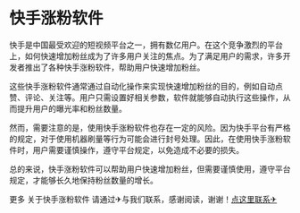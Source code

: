 # 快手涨粉软件

快手是中国最受欢迎的短视频平台之一，拥有数亿用户。在这个竞争激烈的平台上，如何快速增加粉丝成为了许多用户关注的焦点。为了满足用户的需求，许多开发者推出了各种快手涨粉软件，帮助用户快速增加粉丝。

这些快手涨粉软件通常通过自动化操作来实现快速增加粉丝的目的，例如自动点赞、评论、关注等。用户只需设置好相关参数，软件就能够自动执行这些操作，从而提升用户的曝光率和粉丝数量。

然而，需要注意的是，使用快手涨粉软件也存在一定的风险。因为快手平台有严格的规定，对于使用机器刷量等行为可能会进行封号处理。因此，在使用快手涨粉软件时，用户需要谨慎操作，遵守平台规定，以免造成不必要的损失。

总的来说，快手涨粉软件可以帮助用户快速增加粉丝，但需要谨慎使用，遵守平台规定，才能够长久地保持粉丝数量的增长。

更多 关于快手涨粉软件 请通过✈与我们联系，感谢阅读，谢谢！[点这里联系✈](https://lm.k02.cc)